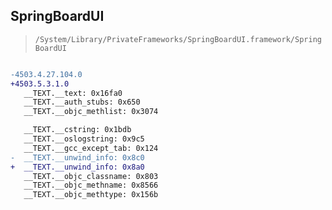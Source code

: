 ## SpringBoardUI

> `/System/Library/PrivateFrameworks/SpringBoardUI.framework/SpringBoardUI`

```diff

-4503.4.27.104.0
+4503.5.3.1.0
   __TEXT.__text: 0x16fa0
   __TEXT.__auth_stubs: 0x650
   __TEXT.__objc_methlist: 0x3074

   __TEXT.__cstring: 0x1bdb
   __TEXT.__oslogstring: 0x9c5
   __TEXT.__gcc_except_tab: 0x124
-  __TEXT.__unwind_info: 0x8c0
+  __TEXT.__unwind_info: 0x8a0
   __TEXT.__objc_classname: 0x803
   __TEXT.__objc_methname: 0x8566
   __TEXT.__objc_methtype: 0x156b

```
